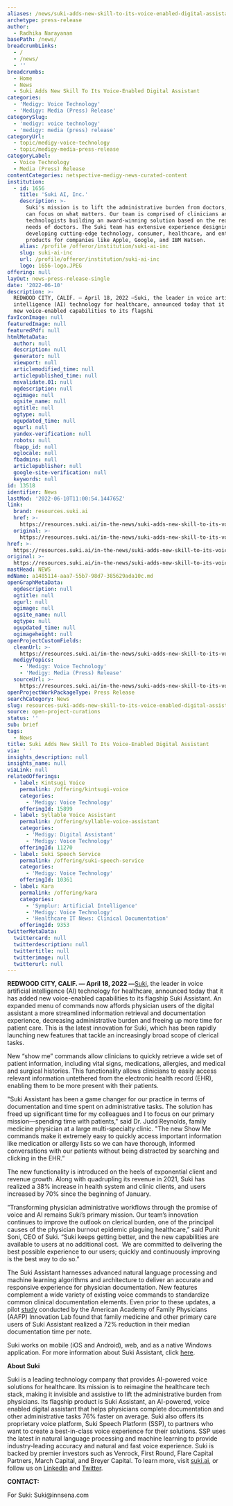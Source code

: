 ```yaml
---
aliases: /news/suki-adds-new-skill-to-its-voice-enabled-digital-assistant
archetype: press-release
author:
  - Radhika Narayanan
basePath: /news/
breadcrumbLinks:
  - /
  - /news/
  - ''
breadcrumbs:
  - Home
  - News
  - Suki Adds New Skill To Its Voice-Enabled Digital Assistant
categories:
  - 'Medigy: Voice Technology'
  - 'Medigy: Media (Press) Release'
categorySlug:
  - 'medigy: voice technology'
  - 'medigy: media (press) release'
categoryUrl:
  - topic/medigy-voice-technology
  - topic/medigy-media-press-release
categoryLabel:
  - Voice Technology
  - Media (Press) Release
contentCategories: netspective-medigy-news-curated-content
institution:
  - id: 1656
    title: 'Suki AI, Inc.'
    description: >-
      Suki's mission is to lift the administrative burden from doctors, so they
      can focus on what matters. Our team is comprised of clinicians and
      technologists building an award-winning solution based on the real-world
      needs of doctors. The Suki team has extensive experience designing and
      developing cutting-edge technology, consumer, healthcare, and enterprise
      products for companies like Apple, Google, and IBM Watson.
    alias: /profile /offeror/institution/suki-ai-inc
    slug: suki-ai-inc
    url: /profile/offeror/institution/suki-ai-inc
    logo: 1656-logo.JPEG
offering: null
layOut: news-press-release-single
date: '2022-06-10'
description: >-
  REDWOOD CITY, CALIF. — April 18, 2022 —Suki, the leader in voice artificial
  intelligence (AI) technology for healthcare, announced today that it has added
  new voice-enabled capabilities to its flagshi
favIconImage: null
featuredImage: null
featuredPdf: null
htmlMetaData:
  author: null
  description: null
  generator: null
  viewport: null
  articlemodified_time: null
  articlepublished_time: null
  msvalidate.01: null
  ogdescription: null
  ogimage: null
  ogsite_name: null
  ogtitle: null
  ogtype: null
  ogupdated_time: null
  ogurl: null
  yandex-verification: null
  robots: null
  fbapp_id: null
  oglocale: null
  fbadmins: null
  articlepublisher: null
  google-site-verification: null
  keywords: null
id: 13518
identifier: News
lastMod: '2022-06-10T11:00:54.144765Z'
link:
  brand: resources.suki.ai
  href: >-
    https://resources.suki.ai/in-the-news/suki-adds-new-skill-to-its-voice-enabled-digital-assistant
  original: >-
    https://resources.suki.ai/in-the-news/suki-adds-new-skill-to-its-voice-enabled-digital-assistant
href: >-
  https://resources.suki.ai/in-the-news/suki-adds-new-skill-to-its-voice-enabled-digital-assistant
original: >-
  https://resources.suki.ai/in-the-news/suki-adds-new-skill-to-its-voice-enabled-digital-assistant
mastHead: NEWS
mdName: a1485114-aaa7-55b7-98d7-385629ada10c.md
openGraphMetaData:
  ogdescription: null
  ogtitle: null
  ogurl: null
  ogimage: null
  ogsite_name: null
  ogtype: null
  ogupdated_time: null
  ogimageheight: null
openProjectCustomFields:
  cleanUrl: >-
    https://resources.suki.ai/in-the-news/suki-adds-new-skill-to-its-voice-enabled-digital-assistant
  medigyTopics:
    - 'Medigy: Voice Technology'
    - 'Medigy: Media (Press) Release'
  sourceUrl: >-
    https://resources.suki.ai/in-the-news/suki-adds-new-skill-to-its-voice-enabled-digital-assistant
openProjectWorkPackageType: Press Release
searchCategory: News
slug: resources-suki-adds-new-skill-to-its-voice-enabled-digital-assistant
source: open-project-curations
status: ''
sub: brief
tags:
  - News
title: Suki Adds New Skill To Its Voice-Enabled Digital Assistant
via: ' '
insights_description: null
insights_name: null
viaLink: null
relatedOfferings:
  - label: Kintsugi Voice
    permalink: /offering/kintsugi-voice
    categories:
      - 'Medigy: Voice Technology'
    offeringId: 15899
  - label: Syllable Voice Assistant
    permalink: /offering/syllable-voice-assistant
    categories:
      - 'Medigy: Digital Assistant'
      - 'Medigy: Voice Technology'
    offeringId: 11270
  - label: Suki Speech Service
    permalink: /offering/suki-speech-service
    categories:
      - 'Medigy: Voice Technology'
    offeringId: 10361
  - label: Kara
    permalink: /offering/kara
    categories:
      - 'Symplur: Artificial Intelligence'
      - 'Medigy: Voice Technology'
      - 'Healthcare IT News: Clinical Documentation'
    offeringId: 9353
twitterMetaData:
  twittercard: null
  twitterdescription: null
  twittertitle: null
  twitterimage: null
  twitterurl: null
---
```

<p><strong>REDWOOD CITY, CALIF. — April 18, 2022 —</strong><a href="https://www.suki.ai/">Suki</a>, the leader in voice artificial intelligence (AI) technology for healthcare, announced today that it has added new voice-enabled capabilities to its flagship Suki Assistant. An expanded menu of commands now affords physician users of the digital assistant a more streamlined information retrieval and documentation experience, decreasing administrative burden and freeing up more time for patient care. This is the latest innovation for Suki, which has been rapidly launching new features that tackle an increasingly broad scope of clerical tasks.</p><p>New “show me” commands allow clinicians to quickly retrieve a wide set of patient information, including vital signs, medications, allergies, and medical and surgical histories. This functionality allows clinicians to easily access relevant information untethered from the electronic health record (EHR), enabling them to be more present with their patients.</p><p>"Suki Assistant has been a game changer for our practice in terms of documentation and time spent on administrative tasks. The solution has freed up significant time for my colleagues and I to focus on our primary mission—spending time with patients," said Dr. Judd Reynolds, family medicine physician at a large multi-specialty clinic. "The new Show Me commands make it extremely easy to quickly access important information like medication or allergy lists so we can have thorough, informed conversations with our patients without being distracted by searching and clicking in the EHR.”</p><p>The new functionality is introduced on the heels of exponential client and revenue growth. Along with quadrupling its revenue in 2021, Suki has realized a 38% increase in health system and clinic clients, and users increased by 70% since the beginning of January.&nbsp;</p><p>“Transforming physician administrative workflows through the promise of voice and AI remains Suki’s primary mission. Our team’s innovation continues to improve the outlook on clerical burden, one of the principal causes of the physician burnout epidemic plaguing healthcare,” said Punit Soni, CEO of Suki. “Suki keeps getting better, and the new capabilities are available to users at no additional cost.&nbsp; We are committed to delivering the best possible experience to our users; quickly and continuously improving is the best way to do so.”</p><p>The Suki Assistant harnesses advanced natural language processing and machine learning algorithms and architecture to deliver an accurate and responsive experience for physician documentation. New features complement a wide variety of existing voice commands to standardize common clinical documentation elements. Even prior to these updates, a pilot <a href="https://www.aafp.org/dam/AAFP/documents/practice_management/innovation_lab/report-suki-assistant-documentation-burden.pdf">study</a> conducted by the American Academy of Family Physicians (AAFP) Innovation Lab found that family medicine and other primary care users of Suki Assistant realized a 72% reduction in their median documentation time per note.</p><p>Suki works on mobile (iOS and Android), web, and as a native Windows application. For more information about Suki Assistant, click <a href="https://www.suki.ai/">here</a>.</p><p><strong>About Suki</strong></p><p>Suki is a leading technology company that provides AI-powered voice solutions for healthcare. Its mission is to reimagine the healthcare tech stack, making it invisible and assistive to lift the administrative burden from physicians. Its flagship product is Suki Assistant, an AI-powered, voice enabled digital assistant that helps physicians complete documentation and other administrative tasks 76% faster on average. Suki also offers its proprietary voice platform, Suki Speech Platform (SSP), to partners who want to create a best-in-class voice experience for their solutions. SSP uses the latest in natural language processing and machine learning to provide industry-leading accuracy and natural and fast voice experience. Suki is backed by premier investors such as Venrock, First Round, Flare Capital Partners, March Capital, and Breyer Capital. To learn more, visit <a href="http://www.suki.ai/">suki.ai</a>, or follow us on <a href="https://www.linkedin.com/company/sukihq">LinkedIn</a> and <a href="https://twitter.com/SukiHQ">Twitter</a>.</p><p><strong>CONTACT:</strong></p><p>For Suki: Suki@innsena.com</p>